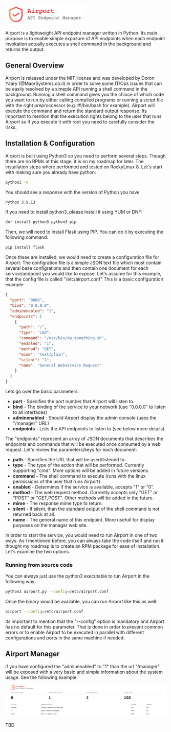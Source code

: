![Alt text](airport.png?raw=true)

Airport is a lightweight API endpoint manager written in Python. Its main purpose is to enable simple exposure of API endpoints when each endpoint invokation actually executes a shell command in the background and returns the output.

## General Overview
Airport is released under the MIT license and was developed by Doron Yaary (@MaorSystems.co.il) in order to solve some IT/Ops issues that can be easily resolved by a simeple API running a shell command in the background. Running a shell command gives you the chioce of which code you want to run by either calling compiled programs or running a script file with the right preproccessor (e.g. #!/bin/bash for example). Airport will execute the command and return the standard output response. Its important to mention that the execution rights belong to the user that runs Airport so if you execute it with root you need to carefully consider the risks.

## Installation & Configuration
Airport is built using Python3 so you need to perform several steps. Though there are no RPMs at this stage, it is on my roadmap for later. The installation steps where performed and tested on RockyLinux 8. Let's start with making sure you already have python:

```bash
python3 -V
```

You should see a response with the version of Python you have

```bash
Python 3.9.13
```

If you need to install python3, please install it using YUM or DNF:

```bash
dnf install python3 python3-pip
```

Then, we will need to install Flask using PIP. You can do it by executing the following command:

```bash
pip install flask
```

Once these are installed, we would need to create a configuration file for Airport. The configration file is a simple JSON text file which must contain several base configrations and then contain one document for each service/andpoint you would like to expose. Let's assume for this example, that the config file is called "/etc/airport.conf" This is a basic configuration example:

```json
{
  "port": "8080",
  "bind": "0.0.0.0",
  "adminenabled": "1",
  "endpoints": [
    {
      "path": "/",
      "type": "cmd",
      "command": "/usr/bin/dp_something.sh",
      "enabled": "1",
      "method": "GET",
      "mime": "text/plain",
      "silent": "1",
      "name": "General Webservice Request"
    }
  ]
}
```

Lets go over the basic parameters:

- **port** - Specifies the port number that Airport will listen to.
- **bind** - The binding of the service to your network (use "0.0.0.0" to listen to all interfaces)
- **adminenabled** - Should Airport display the admin console (uses the "/manager" URL)
- **endpoints** - Lists the API endpoints to listen to (see below more details)

The "endpoints" represent an array of JSON documents that describes the endpoints and commands that will be executed once consumed by a web request. Let's review the parameters/keys for each document:

- **path** - Specifies the URL that will be used/listened to.
- **type** - The type of the action that will be performed. Currently supporting "cmd". More options will be added in future versions.
- **command** - The shell command to execute (runs with the linux permissions of the user that runs Airport)
- **enabled** - Determines if the service is available, accepts "1" or "0".
- **method** - The web request method. Currently accepts only "GET" or "POST" or "GET,POST". Other methods will be added in the future.
- **mime** - The response mime type to return.
- **silent** - If silent, than the standard output of the shell command is not returned back at all.
- **name** - The general name of this endpoint. More usefull for display purposes on the manager web site.

In order to start the service, you would need to run Airport in one of two ways. As I mentioned before, you can always take the code itself and run it thought my roadmap is to create an RPM package for ease of installation. Let's examine the two options.

### Running from source code

You can always just use the python3 executable to run Airport in the following way:

```bash
python3 airport.py --config=/etc/airport.conf
```

Once the binary would be available, you can run Airport like this as well:

```bash
airport --config=/etc/airport.conf
```

Its important to mention that the "--config" option is mandatory and Airport has no default for this parameter. That is done in order to prevent common errors or to enable Airport to be executed in parallel with different configurations and ports in the same machine if needed.

## Airport Manager
if you have configured the "adminenabled" to "1" than the url "/manager" will be exposed with a very basic and simple information about the system usage. See the following example:

![Alt text](airportmanager.png?raw=true)

TBD

